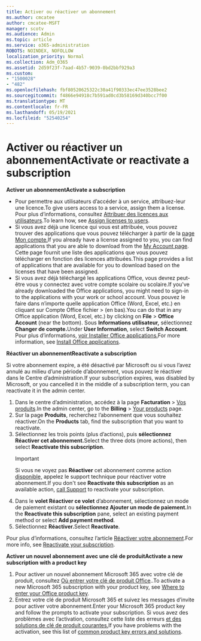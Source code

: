 ```yaml
---
title: Activer ou réactiver un abonnement
ms.author: cmcatee
author: cmcatee-MSFT
manager: scotv
ms.audience: Admin
ms.topic: article
ms.service: o365-administration
ROBOTS: NOINDEX, NOFOLLOW
localization_priority: Normal
ms.collection: Adm_O365
ms.assetid: 2d59f23f-7aad-4b57-9039-0bd2bbf929a3
ms.custom:
- "1500028"
- "482"
ms.openlocfilehash: fbf80520625322c30a41f90333ec47ee3528bee2
ms.sourcegitcommit: f4866e94918c7b591ad0cd3b58169d340bcc7f00
ms.translationtype: MT
ms.contentlocale: fr-FR
ms.lasthandoff: 05/19/2021
ms.locfileid: "52540254"
---
```

# <a name="activate-or-reactivate-a-subscription"></a><span data-ttu-id="be0cb-102">Activer ou réactiver un abonnement</span><span class="sxs-lookup"><span data-stu-id="be0cb-102">Activate or reactivate a subscription</span></span>

<span data-ttu-id="be0cb-103">**Activer un abonnement**</span><span class="sxs-lookup"><span data-stu-id="be0cb-103">**Activate a subscription**</span></span>

- <span data-ttu-id="be0cb-104">Pour permettre aux utilisateurs d’accéder à un service, attribuez-leur une licence.</span><span class="sxs-lookup"><span data-stu-id="be0cb-104">To give users access to a service, assign them a license.</span></span> <span data-ttu-id="be0cb-105">Pour plus d’informations, consultez [Attribuer des licences aux utilisateurs](/microsoft-365/admin/manage/assign-licenses-to-users).</span><span class="sxs-lookup"><span data-stu-id="be0cb-105">To learn how, see [Assign licenses to users](/microsoft-365/admin/manage/assign-licenses-to-users).</span></span>
- <span data-ttu-id="be0cb-106">Si vous avez déjà une licence qui vous est attribuée, vous pouvez trouver des applications que vous pouvez télécharger à partir de la [page Mon compte.](https://portal.office.com/account/#installs)</span><span class="sxs-lookup"><span data-stu-id="be0cb-106">If you already have a license assigned to you, you can find applications that you are able to download from the [My Account page](https://portal.office.com/account/#installs).</span></span> <span data-ttu-id="be0cb-107">Cette page fournit une liste des applications que vous pouvez télécharger en fonction des licences attribuées.</span><span class="sxs-lookup"><span data-stu-id="be0cb-107">This page provides a list of applications that are available for you to download based on the licenses that have been assigned.</span></span>
- <span data-ttu-id="be0cb-108">Si vous avez déjà téléchargé les applications Office, vous devrez peut-être vous y connectez avec votre compte scolaire ou scolaire.</span><span class="sxs-lookup"><span data-stu-id="be0cb-108">If you've already downloaded the Office applications, you might need to sign-in to the applications with your work or school account.</span></span> <span data-ttu-id="be0cb-109">Vous pouvez le faire dans n’importe quelle application Office (Word, Excel, etc.) en cliquant sur Compte Office fichier  >   (en bas).</span><span class="sxs-lookup"><span data-stu-id="be0cb-109">You can do that in any Office application (Word, Excel, etc.) by clicking on **File** > **Office Account** (near the bottom).</span></span> <span data-ttu-id="be0cb-110">Sous **Informations utilisateur,** sélectionnez **Changer de compte.**</span><span class="sxs-lookup"><span data-stu-id="be0cb-110">Under **User Information**, select **Switch Account**.</span></span> <span data-ttu-id="be0cb-111">Pour plus d’informations, [voir Installer Office applications.](/microsoft-365/admin/setup/install-applications)</span><span class="sxs-lookup"><span data-stu-id="be0cb-111">For more information, see [Install Office applications](/microsoft-365/admin/setup/install-applications).</span></span>

<span data-ttu-id="be0cb-112">**Réactiver un abonnement**</span><span class="sxs-lookup"><span data-stu-id="be0cb-112">**Reactivate a subscription**</span></span>

<span data-ttu-id="be0cb-113">Si votre abonnement expire, a été désactivé par Microsoft ou si vous l’avez annulé au milieu d’une période d’abonnement, vous pouvez le réactiver dans le Centre d’administration.</span><span class="sxs-lookup"><span data-stu-id="be0cb-113">If your subscription expires, was disabled by Microsoft, or you cancelled it in the middle of a subscription term, you can reactivate it in the admin center.</span></span>
  
1. <span data-ttu-id="be0cb-114">Dans le centre d’administration, accédez à la page **Facturation** > [Vos produits](https://go.microsoft.com/fwlink/p/?linkid=842054).</span><span class="sxs-lookup"><span data-stu-id="be0cb-114">In the admin center, go to the **Billing** > [Your products](https://go.microsoft.com/fwlink/p/?linkid=842054) page.</span></span>
2. <span data-ttu-id="be0cb-115">Sur la page **Produits**, recherchez l’abonnement que vous souhaitez réactiver.</span><span class="sxs-lookup"><span data-stu-id="be0cb-115">On the **Products** tab, find the subscription that you want to reactivate.</span></span>
3. <span data-ttu-id="be0cb-116">Sélectionnez les trois points (plus d’actions), puis **sélectionnez Réactiver cet abonnement.**</span><span class="sxs-lookup"><span data-stu-id="be0cb-116">Select the three dots (more actions), then select **Reactivate this subscription**.</span></span>
    > [!IMPORTANT]
    > <span data-ttu-id="be0cb-117">Si vous ne voyez pas **Réactiver** cet abonnement comme action [disponible,](https://go.microsoft.com/fwlink/p/?linkid=518322) appelez le support technique pour réactiver votre abonnement.</span><span class="sxs-lookup"><span data-stu-id="be0cb-117">If you don't see **Reactivate this subscription** as an available action, [call Support](https://go.microsoft.com/fwlink/p/?linkid=518322) to reactivate your subscription.</span></span>
4. <span data-ttu-id="be0cb-118">Dans le **volet Réactiver ce volet** d’abonnement, sélectionnez un mode de paiement existant ou **sélectionnez Ajouter un mode de paiement.**</span><span class="sxs-lookup"><span data-stu-id="be0cb-118">In the **Reactivate this subscription** pane, select an existing payment method or select **Add payment method**.</span></span>
5. <span data-ttu-id="be0cb-119">Sélectionnez **Réactiver.**</span><span class="sxs-lookup"><span data-stu-id="be0cb-119">Select **Reactivate**.</span></span>

<span data-ttu-id="be0cb-120">Pour plus d’informations, consultez l’article [Réactiver votre abonnement](/microsoft-365/commerce/subscriptions/reactivate-your-subscription).</span><span class="sxs-lookup"><span data-stu-id="be0cb-120">For more info, see [Reactivate your subscription](/microsoft-365/commerce/subscriptions/reactivate-your-subscription).</span></span>

<span data-ttu-id="be0cb-121">**Activer un nouvel abonnement avec une clé de produit**</span><span class="sxs-lookup"><span data-stu-id="be0cb-121">**Activate a new subscription with a product key**</span></span>

1. <span data-ttu-id="be0cb-122">Pour activer un nouvel abonnement Microsoft 365 avec votre clé de produit, consultez [Où entrer votre clé de produit Office](https://support.office.com/article/where-to-enter-your-office-product-key-0a82e5ae-739e-4b92-a6f4-2ec780c185db)..</span><span class="sxs-lookup"><span data-stu-id="be0cb-122">To activate a new Microsoft 365 subscription with your product key, see [Where to enter your Office product key](https://support.office.com/article/where-to-enter-your-office-product-key-0a82e5ae-739e-4b92-a6f4-2ec780c185db).</span></span>
2. <span data-ttu-id="be0cb-123">Entrez votre clé de produit Microsoft 365 et suivez les messages d’invite pour activer votre abonnement.</span><span class="sxs-lookup"><span data-stu-id="be0cb-123">Enter your Microsoft 365 product key and follow the prompts to activate your subscription.</span></span> <span data-ttu-id="be0cb-124">Si vous avez des problèmes avec l’activation, consultez cette liste des erreurs [et des solutions de clé de produit courantes.](/microsoft-365/commerce/product-key-errors-and-solutions)</span><span class="sxs-lookup"><span data-stu-id="be0cb-124">If you have problems with the activation, see this list of [common product key errors and solutions](/microsoft-365/commerce/product-key-errors-and-solutions).</span></span>